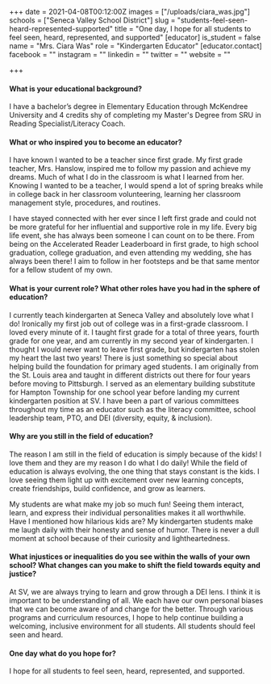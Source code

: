 +++
date = 2021-04-08T00:12:00Z
images = ["/uploads/ciara_was.jpg"]
schools = ["Seneca Valley School District"]
slug = "students-feel-seen-heard-represented-supported"
title = "One day, I hope for all students to feel seen, heard, represented, and supported"
[educator]
is_student = false
name = "Mrs. Ciara Was"
role = "Kindergarten Educator"
[educator.contact]
facebook = ""
instagram = ""
linkedin = ""
twitter = ""
website = ""

+++
#### What is your educational background?

I have a bachelor’s degree in Elementary Education through McKendree University and 4 credits shy of completing my Master's Degree from SRU in Reading Specialist/Literacy Coach.

#### What or who inspired you to become an educator?

I have known I wanted to be a teacher since first grade. My first grade teacher, Mrs. Hanslow, inspired me to follow my passion and achieve my dreams. Much of what I do in the classroom is what I learned from her. Knowing I wanted to be a teacher, I would spend a lot of spring breaks while in college back in her classroom volunteering, learning her classroom management style, procedures, and routines.

I have stayed connected with her ever since I left first grade and could not be more grateful for her influential and supportive role in my life. Every big life event, she has always been someone I can count on to be there. From being on the Accelerated Reader Leaderboard in first grade, to high school graduation, college graduation, and even attending my wedding, she has always been there! I aim to follow in her footsteps and be that same mentor for a fellow student of my own.

#### What is your current role? What other roles have you had in the sphere of education?

I currently teach kindergarten at Seneca Valley and absolutely love what I do! Ironically my first job out of college was in a first-grade classroom. I loved every minute of it. I taught first grade for a total of three years, fourth grade for one year, and am currently in my second year of kindergarten. I thought I would never want to leave first grade, but kindergarten has stolen my heart the last two years! There is just something so special about helping build the foundation for primary aged students. I am originally from the St. Louis area and taught in different districts out there for four years before moving to Pittsburgh. I served as an elementary building substitute for Hampton Township for one school year before landing my current kindergarten position at SV. I have been a part of various committees throughout my time as an educator such as the literacy committee, school leadership team, PTO, and DEI (diversity, equity, & inclusion).

#### Why are you still in the field of education?

The reason I am still in the field of education is simply because of the kids! I love them and they are my reason I do what I do daily! While the field of education is always evolving, the one thing that stays constant is the kids. I love seeing them light up with excitement over new learning concepts, create friendships, build confidence, and grow as learners.

My students are what make my job so much fun! Seeing them interact, learn, and express their individual personalities makes it all worthwhile. Have I mentioned how hilarious kids are? My kindergarten students make me laugh daily with their honesty and sense of humor. There is never a dull moment at school because of their curiosity and lightheartedness.

#### What injustices or inequalities do you see within the walls of your own school? What changes can you make to shift the field towards equity and justice?

At SV, we are always trying to learn and grow through a DEI lens. I think it is important to be understanding of all. We each have our own personal biases that we can become aware of and change for the better. Through various programs and curriculum resources, I hope to help continue building a welcoming, inclusive environment for all students. All students should feel seen and heard.

#### One day what do you hope for?

I hope for all students to feel seen, heard, represented, and supported.
